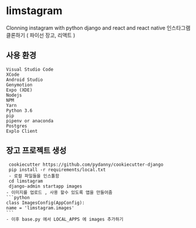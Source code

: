 # limstagram

Clonning instagram with python django and react and react native
인스타그램 클론하기 ( 파이선 장고, 리액트 )

## 사용 환경
    Visual Studio Code
    XCode
    Android Studio
    Genymotion
    Expo (XDE)
    Nodejs
    NPM
    Yarn
    Python 3.6
    pip
    pipenv or anaconda
    Postgres
    Explo Client

## 장고 프로젝트 생성
     cookiecutter https://github.com/pydanny/cookiecutter-django
     pip install -r requirements/local.txt
     - 로컬 파일들을 인스톨함
     cd limstagram
     django-admin startapp images
    - 이미지를 업로드 , 사용 할수 있도록 앱을 만들어줌
    ```python
    class ImagesConfig(AppConfig):
    name = 'limstagram.images'
    ```
    - 이후 base.py 에서 LOCAL_APPS 에 images 추가하기

